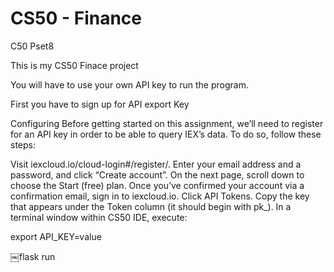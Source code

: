 # CS50 - Finance
C50 Pset8

This is my CS50 Finace project 

You will have to use your own API key to run the program. 

First you have to sign up for API export Key 

Configuring
Before getting started on this assignment, we’ll need to register for an API key in order to be able to query IEX’s data. To do so, follow these steps:

Visit iexcloud.io/cloud-login#/register/.
Enter your email address and a password, and click “Create account”.
On the next page, scroll down to choose the Start (free) plan.
Once you’ve confirmed your account via a confirmation email, sign in to iexcloud.io.
Click API Tokens.
Copy the key that appears under the Token column (it should begin with pk_).
In a terminal window within CS50 IDE, execute:


export API_KEY=value

￼flask run
